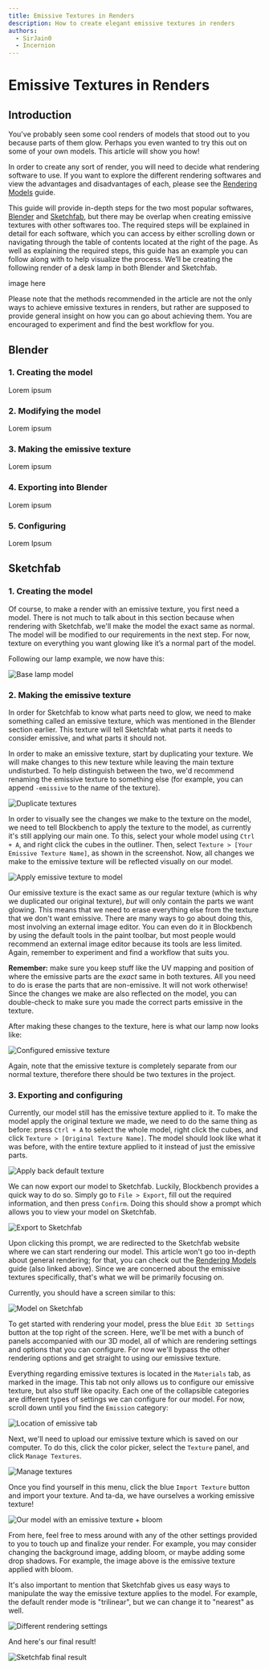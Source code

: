 ```yaml
---
title: Emissive Textures in Renders
description: How to create elegant emissive textures in renders
authors:
  - SirJain0
  - Incernion
---
```


# Emissive Textures in Renders

## Introduction

You've probably seen some cool renders of models that stood out to you because parts of them glow. Perhaps you even wanted to try this out on some of your own models. This article will show you how!

In order to create any sort of render, you will need to decide what rendering software to use. If you want to explore the different rendering softwares and view the advantages and disadvantages of each, please see the [Rendering Models](https://www.blockbench.net/wiki/guides/model-rendering) guide. 

This guide will provide in-depth steps for the two most popular softwares, [Blender](https://www.blender.org/) and [Sketchfab](https://sketchfab.com/), but there may be overlap when creating emissive textures with other softwares too. The required steps will be explained in detail for each software, which you can access by either scrolling down or navigating through the table of contents located at the right of the page. As well as explaining the required steps, this guide has an example you can follow along with to help visualize the process. We’ll be creating the following render of a desk lamp in both Blender and Sketchfab.

image here

Please note that the methods recommended in the article are not the only ways to achieve emissive textures in renders, but rather are supposed to provide general insight on how you can go about achieving them. You are encouraged to experiment and find the best workflow for you.

## Blender

### 1. Creating the model

Lorem ipsum

### 2. Modifying the model 

Lorem ipsum

### 3. Making the emissive texture

Lorem ipsum

### 4. Exporting into Blender

Lorem ipsum

### 5. Configuring

Lorem Ipsum

## Sketchfab

### 1. Creating the model

Of course, to make a render with an emissive texture, you first need a model. There is not much to talk about in this section because when rendering with Sketchfab, we'll make the model the exact same as normal. The model will be modified to our requirements in the next step. For now, texture on everything you want glowing like it’s a normal part of the model.

Following our lamp example, we now have this:

![Base lamp model](/images/wiki/guides/emissive-textures-renders/sketchfab-base-model.png)

### 2. Making the emissive texture

In order for Sketchfab to know what parts need to glow, we need to make something called an emissive texture, which was mentioned in the Blender section earlier. This texture will tell Sketchfab what parts it needs to consider emissive, and what parts it should not.

In order to make an emissive texture, start by duplicating your texture. We will make changes to this new texture while leaving the main texture undisturbed. To help distinguish between the two, we'd recommend renaming the emissive texture to something else (for example, you can append `-emissive` to the name of the texture).

![Duplicate textures](/images/wiki/guides/emissive-textures-renders/sketchfab-duplicate-texture.png)

In order to visually see the changes we make to the texture on the model, we need to tell Blockbench to apply the texture to the model, as currently it's still applying our main one. To this, select your whole model using `Ctrl + A`, and right click the cubes in the outliner. Then, select `Texture > [Your Emissive Texture Name]`, as shown in the screenshot. Now, all changes we make to the emissive texture will be reflected visually on our model.

![Apply emissive texture to model](/images/wiki/guides/emissive-textures-renders/sketchfab-apply-emissive-texture.png)

Our emissive texture is the exact same as our regular texture (which is why we duplicated our original texture), *but* will only contain the parts we want glowing. This means that we need to erase everything else from the texture that we don't want emissive. There are many ways to go about doing this, most involving an external image editor. You can even do it in Blockbench by using the default tools in the paint toolbar, but most people would recommend an external image editor because its tools are less limited. Again, remember to experiment and find a workflow that suits you. 

**Remember:** make sure you keep stuff like the UV mapping and position of where the emissive parts are the *exact* same in both textures. All you need to do is erase the parts that are non-emissive. It will not work otherwise! Since the changes we make are also reflected on the model, you can double-check to make sure you made the correct parts emissive in the texture.

After making these changes to the texture, here is what our lamp now looks like:

![Configured emissive texture](/images/wiki/guides/emissive-textures-renders/sketchfab-configured-emissive.png)

Again, note that the emissive texture is completely separate from our normal texture, therefore there should be two textures in the project.

### 3. Exporting and configuring

Currently, our model still has the emissive texture applied to it. To make the model apply the original texture we made, we need to do the same thing as before: press `Ctrl + A` to select the whole model, right click the cubes, and click `Texture > [Original Texture Name]`. The model should look like what it was before, with the entire texture applied to it instead of just the emissive parts.

![Apply back default texture](/images/wiki/guides/emissive-textures-renders/sketchfab-apply-default.png)

We can now export our model to Sketchfab. Luckily, Blockbench provides a quick way to do so. Simply go to `File > Export`, fill out the required information, and then press `Confirm`. Doing this should show a prompt which allows you to view your model on Sketchfab.

![Export to Sketchfab](/images/wiki/guides/emissive-textures-renders/sketchfab-export.png)

Upon clicking this prompt, we are redirected to the Sketchfab website where we can start rendering our model. This article won't go too in-depth about general rendering; for that, you can check out the [Rendering Models](https://www.blockbench.net/wiki/guides/model-rendering) guide (also linked above). Since we are concerned about the emissive textures specifically, that's what we will be primarily focusing on.

Currently, you should have a screen similar to this:

![Model on Sketchfab](/images/wiki/guides/emissive-textures-renders/sketchfab-model-uploaded.png)

To get started with rendering your model, press the blue `Edit 3D Settings` button at the top right of the screen. Here, we'll be met with a bunch of panels accompanied with our 3D model, all of which are rendering settings and options that you can configure. For now we'll bypass the other rendering options and get straight to using our emissive texture.

Everything regarding emissive textures is located in the `Materials` tab, as marked in the image. This tab not only allows us to configure our emissive texture, but also stuff like opacity. Each one of the collapsible categories are different types of settings we can configure for our model. For now, scroll down until you find the `Emission` category:

![Location of emissive tab](/images/wiki/guides/emissive-textures-renders/sketchfab-emissive-feature.png)

Next, we'll need to upload our emissive texture which is saved on our computer. To do this, click the color picker, select the `Texture` panel, and click `Manage Textures`.

![Manage textures](/images/wiki/guides/emissive-textures-renders/sketchfab-manage-textures.png)

Once you find yourself in this menu, click the blue `Import Texture` button and import your texture. And ta-da, we have ourselves a working emissive texture!

![Our model with an emissive texture + bloom](/images/wiki/guides/emissive-textures-renders/sketchfab-bloom.png)

From here, feel free to mess around with any of the other settings provided to you to touch up and finalize your render. For example, you may consider changing the background image, adding bloom, or maybe adding some drop shadows. For example, the image above is the emissive texture applied with bloom.

It's also important to mention that Sketchfab gives us easy ways to manipulate the way the emissive texture applies to the model. For example, the default render mode is "trilinear", but we can change it to "nearest" as well.

![Different rendering settings](/images/wiki/guides/emissive-textures-renders/sketchfab-nearest.png)

And here's our final result!

![Sketchfab final result](/images/wiki/guides/emissive-textures-renders/sketchfab-finished.png)